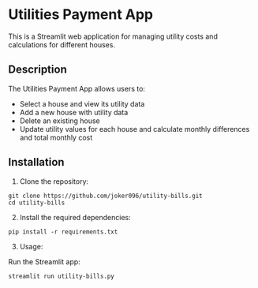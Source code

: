 # Utilities Payment App

This is a Streamlit web application for managing utility costs and calculations for different houses.

## Description

The Utilities Payment App allows users to:

- Select a house and view its utility data
- Add a new house with utility data
- Delete an existing house
- Update utility values for each house and calculate monthly differences and total monthly cost

## Installation

1. Clone the repository:

```
git clone https://github.com/joker096/utility-bills.git
cd utility-bills
```

2. Install the required dependencies:
```
pip install -r requirements.txt
```

3. Usage:

Run the Streamlit app:

```
streamlit run utility-bills.py
```